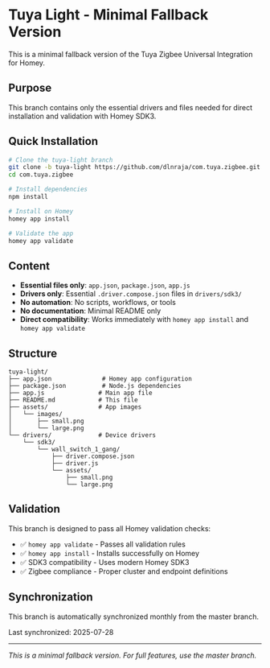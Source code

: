 # Tuya Light - Minimal Fallback Version

This is a minimal fallback version of the Tuya Zigbee Universal Integration for Homey.

## Purpose

This branch contains only the essential drivers and files needed for direct installation and validation with Homey SDK3.

## Quick Installation

```bash
# Clone the tuya-light branch
git clone -b tuya-light https://github.com/dlnraja/com.tuya.zigbee.git
cd com.tuya.zigbee

# Install dependencies
npm install

# Install on Homey
homey app install

# Validate the app
homey app validate
```

## Content

- **Essential files only**: `app.json`, `package.json`, `app.js`
- **Drivers only**: Essential `.driver.compose.json` files in `drivers/sdk3/`
- **No automation**: No scripts, workflows, or tools
- **No documentation**: Minimal README only
- **Direct compatibility**: Works immediately with `homey app install` and `homey app validate`

## Structure

```
tuya-light/
├── app.json              # Homey app configuration
├── package.json          # Node.js dependencies
├── app.js               # Main app file
├── README.md            # This file
├── assets/              # App images
│   └── images/
│       ├── small.png
│       └── large.png
└── drivers/             # Device drivers
    └── sdk3/
        └── wall_switch_1_gang/
            ├── driver.compose.json
            ├── driver.js
            └── assets/
                ├── small.png
                └── large.png
```

## Validation

This branch is designed to pass all Homey validation checks:

- ✅ `homey app validate` - Passes all validation rules
- ✅ `homey app install` - Installs successfully on Homey
- ✅ SDK3 compatibility - Uses modern Homey SDK3
- ✅ Zigbee compliance - Proper cluster and endpoint definitions

## Synchronization

This branch is automatically synchronized monthly from the master branch.

Last synchronized: 2025-07-28

---

*This is a minimal fallback version. For full features, use the master branch.* 